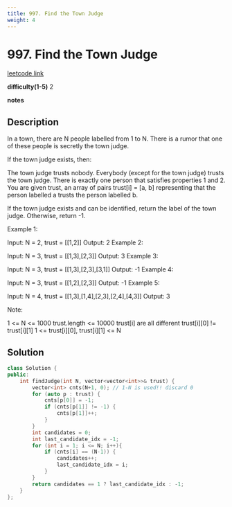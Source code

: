 ```yaml
---
title: 997. Find the Town Judge
weight: 4
---
```

# 997. Find the Town Judge
[leetcode link](https://leetcode.com/problems/find-the-town-judge/)

**difficulty(1-5)** 
2

**notes**   


## Description
In a town, there are N people labelled from 1 to N.  There is a rumor that one of these people is secretly the town judge.

If the town judge exists, then:

The town judge trusts nobody.
Everybody (except for the town judge) trusts the town judge.
There is exactly one person that satisfies properties 1 and 2.
You are given trust, an array of pairs trust[i] = [a, b] representing that the person labelled a trusts the person labelled b.

If the town judge exists and can be identified, return the label of the town judge.  Otherwise, return -1.

 

Example 1:

Input: N = 2, trust = [[1,2]]
Output: 2
Example 2:

Input: N = 3, trust = [[1,3],[2,3]]
Output: 3
Example 3:

Input: N = 3, trust = [[1,3],[2,3],[3,1]]
Output: -1
Example 4:

Input: N = 3, trust = [[1,2],[2,3]]
Output: -1
Example 5:

Input: N = 4, trust = [[1,3],[1,4],[2,3],[2,4],[4,3]]
Output: 3
 

Note:

1 <= N <= 1000
trust.length <= 10000
trust[i] are all different
trust[i][0] != trust[i][1]
1 <= trust[i][0], trust[i][1] <= N

## Solution
```c++
class Solution {
public:
    int findJudge(int N, vector<vector<int>>& trust) {
        vector<int> cnts(N+1, 0); // 1-N is used!! discard 0
        for (auto p : trust) {
            cnts[p[0]] = -1;
            if (cnts[p[1]] != -1) {
                cnts[p[1]]++;
            }
        }
        int candidates = 0;
        int last_candidate_idx = -1;
        for (int i = 1; i <= N; i++){
            if (cnts[i] == (N-1)) {
                candidates++;
                last_candidate_idx = i;
            }
        }
        return candidates == 1 ? last_candidate_idx : -1;        
    }
};

```



